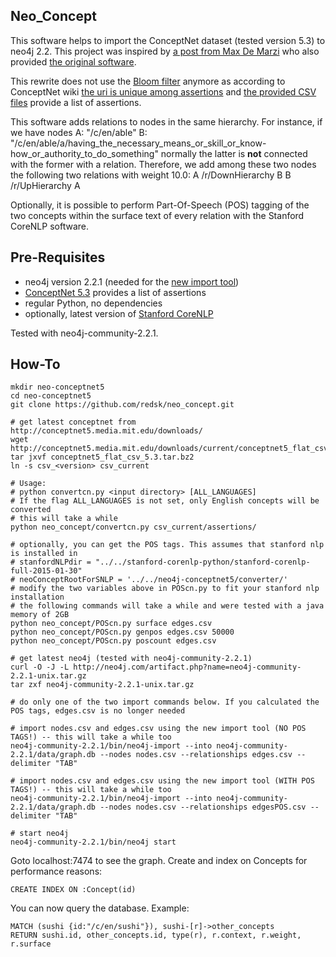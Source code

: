 Neo_Concept
-----------

This software helps to import the ConceptNet dataset (tested version 5.3) to neo4j 2.2. 
This project was inspired by [a post from Max De Marzi](http://maxdemarzi.com/2013/05/13/knowledge-bases-in-neo4j/) who also provided [the original software](https://github.com/maxdemarzi/neo_concept).

This rewrite does not use the [Bloom filter](http://en.wikipedia.org/wiki/Bloom_filter) anymore as according to ConceptNet wiki [the uri is unique among assertions](https://github.com/commonsense/conceptnet5/wiki/Edges) and [the provided CSV files](http://conceptnet5.media.mit.edu/downloads/current/) provide a list of assertions. 

This software adds relations to nodes in the same hierarchy. For instance, if we have nodes
A: "/c/en/able"
B: "/c/en/able/a/having_the_necessary_means_or_skill_or_know-how_or_authority_to_do_something"
normally the latter is **not** connected with the former with a relation. Therefore, we add among these two nodes the following two relations with weight 10.0:
A /r/DownHierarchy B
B /r/UpHierarchy A

Optionally, it is possible to perform Part-Of-Speech (POS) tagging of the two concepts within the surface text of every relation with the Stanford CoreNLP software. 

Pre-Requisites
--------------

- neo4j version 2.2.1 (needed for the [new import tool](http://neo4j.com/docs/2.2.1/import-tool.html))
- [ConceptNet 5.3](http://conceptnet5.media.mit.edu/downloads/current/) provides a list of assertions
- regular Python, no dependencies
- optionally, latest version of [Stanford CoreNLP](http://nlp.stanford.edu/software/corenlp.shtml)

Tested with neo4j-community-2.2.1.

How-To 
-------------------

    mkdir neo-conceptnet5
    cd neo-conceptnet5
    git clone https://github.com/redsk/neo_concept.git

    # get latest conceptnet from http://conceptnet5.media.mit.edu/downloads/
    wget http://conceptnet5.media.mit.edu/downloads/current/conceptnet5_flat_csv_5.3.tar.bz2
    tar jxvf conceptnet5_flat_csv_5.3.tar.bz2
    ln -s csv_<version> csv_current

    # Usage:
    # python convertcn.py <input directory> [ALL_LANGUAGES]
    # If the flag ALL_LANGUAGES is not set, only English concepts will be converted
    # this will take a while
    python neo_concept/convertcn.py csv_current/assertions/

    # optionally, you can get the POS tags. This assumes that stanford nlp is installed in
    # stanfordNLPdir = "../../stanford-corenlp-python/stanford-corenlp-full-2015-01-30"
    # neoConceptRootForSNLP = '../../neo4j-conceptnet5/converter/'
    # modify the two variables above in POScn.py to fit your stanford nlp installation
    # the following commands will take a while and were tested with a java memory of 2GB
    python neo_concept/POScn.py surface edges.csv
    python neo_concept/POScn.py genpos edges.csv 50000
    python neo_concept/POScn.py poscount edges.csv

    # get latest neo4j (tested with neo4j-community-2.2.1)
    curl -O -J -L http://neo4j.com/artifact.php?name=neo4j-community-2.2.1-unix.tar.gz
    tar zxf neo4j-community-2.2.1-unix.tar.gz

    # do only one of the two import commands below. If you calculated the POS tags, edges.csv is no longer needed

    # import nodes.csv and edges.csv using the new import tool (NO POS TAGS!) -- this will take a while too
    neo4j-community-2.2.1/bin/neo4j-import --into neo4j-community-2.2.1/data/graph.db --nodes nodes.csv --relationships edges.csv --delimiter "TAB"

    # import nodes.csv and edges.csv using the new import tool (WITH POS TAGS!) -- this will take a while too
    neo4j-community-2.2.1/bin/neo4j-import --into neo4j-community-2.2.1/data/graph.db --nodes nodes.csv --relationships edgesPOS.csv --delimiter "TAB"

    # start neo4j
    neo4j-community-2.2.1/bin/neo4j start


Goto localhost:7474 to see the graph. Create and index on Concepts for performance reasons:

    CREATE INDEX ON :Concept(id)

You can now query the database. Example:

    MATCH (sushi {id:"/c/en/sushi"}), sushi-[r]->other_concepts
    RETURN sushi.id, other_concepts.id, type(r), r.context, r.weight, r.surface
